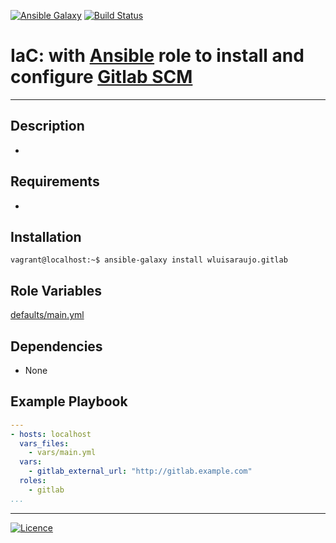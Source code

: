 [![Ansible Galaxy](https://img.shields.io/badge/Ansible%20Galaxy-GitLab-blue.svg)](https://galaxy.ansible.com/wluisaraujo/gitlab) [![Build Status](https://travis-ci.org/wluisaraujo/ansible-role-gitlab.svg?branch=master)](https://travis-ci.org/wluisaraujo/ansible-role-gitlab)

# IaC: with [Ansible](https://www.ansible.com) role to install and configure [Gitlab SCM](https://gitlab.com)
------------

Description
------------

 *

Requirements
------------

 *

Installation
------------

```console
vagrant@localhost:~$ ansible-galaxy install wluisaraujo.gitlab
```

Role Variables
--------------

[defaults/main.yml](defaults/main.yml)

Dependencies
------------

* None

Example Playbook
----------------
```yaml
---
- hosts: localhost
  vars_files:
    - vars/main.yml
  vars:
    - gitlab_external_url: "http://gitlab.example.com" 
  roles:
    - gitlab
...
```

----------------
[![Licence](https://img.shields.io/badge/License-GPL%20v3-red.svg)](https://www.gnu.org/licenses/gpl-3.0.pt-br.html)